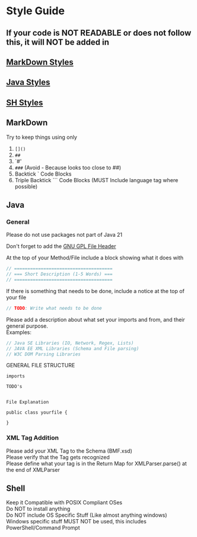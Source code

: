 # Style Guide
  
## If your code is NOT READABLE or does not follow this, it will NOT be added in 
  
## [MarkDown Styles](#markdown)
## [Java Styles](#java)
## [SH Styles](#shell)
  
## MarkDown 
Try to keep things using only
1. `[]()`
2. `##`
3. `#'
4. `###` (Avoid - Because looks too close to ##)
5. Backtick ` Code Blocks
6. Triple Backtick ``` Code Blocks (MUST Include language tag where possible)

## Java
  
### General
  
Please do not use packages not part of Java 21  
  
Don't forget to add the [GNU GPL File Header](HEADER.MD)  
  
At the top of your Method/File include a block showing what it does with
```java
// =====================================
// === Short Description (1-5 Words) ===
// =====================================
```
  
If there is something that needs to be done, include a notice at the top of your file
```java
// TODO: Write what needs to be done
```
  
Please add a description about what set your imports and from, and their general purpose.  
Examples:  
```java
// Java SE Libraries (IO, Network, Regex, Lists)
// JAVA EE XML Libraries (Schema and File parsing)
// W3C DOM Parsing Libraries
```  
  
GENERAL FILE STRUCTURE
```
imports

TODO's


File Explanation

public class yourfile {

}
```
  
### XML Tag Addition
Please add your XML Tag to the Schema (BMF.xsd)  
Please verify that the Tag gets recognized  
Please define what your tag is in the Return Map for XMLParser.parse() at the end of XMLParser  
  
## Shell
Keep it Compatible with POSIX Compliant OSes  
Do NOT to install anything   
Do NOT include OS Specific Stuff (Like almost anything windows)  
Windows specific stuff MUST NOT be used, this includes PowerShell/Command Prompt  